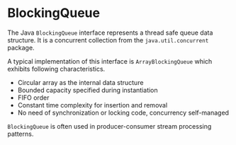 # BlockingQueue

The Java `BlockingQueue` interface represents a thread safe queue data structure. 
It is a concurrent collection from the `java.util.concurrent` package. 

A typical implementation of this interface is `ArrayBlockingQueue` which exhibits following characteristics. 

* Circular array as the internal data structure
* Bounded capacity specified during instantiation
* FIFO order
* Constant time complexity for insertion and removal
* No need of synchronization or locking code, concurrency self-managed


`BlockingQueue` is often used in producer-consumer stream processing patterns. 